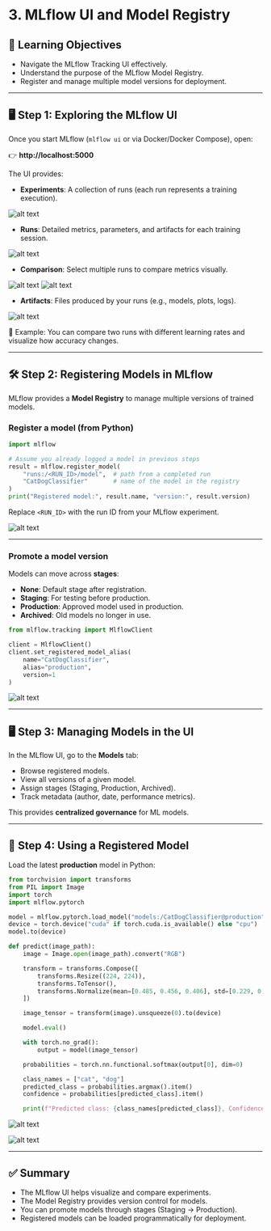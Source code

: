 # 3. MLflow UI and Model Registry

## 🎯 Learning Objectives
- Navigate the MLflow Tracking UI effectively.
- Understand the purpose of the MLflow Model Registry.
- Register and manage multiple model versions for deployment.

---

## 🖥 Step 1: Exploring the MLflow UI

Once you start MLflow (`mlflow ui` or via Docker/Docker Compose), open:

👉 **http://localhost:5000**

The UI provides:

- **Experiments**: A collection of runs (each run represents a training execution).

![alt text](images/3_MLFlow_UI_and_Model_Registry/1_experiments.png)

- **Runs**: Detailed metrics, parameters, and artifacts for each training session.

![alt text](images/3_MLFlow_UI_and_Model_Registry/1_runs.png)

- **Comparison**: Select multiple runs to compare metrics visually.

![alt text](images/3_MLFlow_UI_and_Model_Registry/1_compare.png)
![alt text](images/3_MLFlow_UI_and_Model_Registry/1_compare2.png)

- **Artifacts**: Files produced by your runs (e.g., models, plots, logs). 

![alt text](images/3_MLFlow_UI_and_Model_Registry/1_artifacts.png)

📌 Example: You can compare two runs with different learning rates and visualize how accuracy changes.

---

## 🛠 Step 2: Registering Models in MLflow

MLflow provides a **Model Registry** to manage multiple versions of trained models.

### Register a model (from Python)

```python
import mlflow

# Assume you already logged a model in previous steps
result = mlflow.register_model(
    "runs:/<RUN_ID>/model",  # path from a completed run
    "CatDogClassifier"       # name of the model in the registry
)
print("Registered model:", result.name, "version:", result.version)
```

Replace `<RUN_ID>` with the run ID from your MLflow experiment.

![alt text](images/3_MLFlow_UI_and_Model_Registry/2_RegisterModel.png)

---

### Promote a model version

Models can move across **stages**:
- **None**: Default stage after registration.  
- **Staging**: For testing before production.  
- **Production**: Approved model used in production.  
- **Archived**: Old models no longer in use.  

```python
from mlflow.tracking import MlflowClient

client = MlflowClient()
client.set_registered_model_alias(
    name="CatDogClassifier",
    alias="production",
    version=1
)
```

![alt text](images/3_MLFlow_UI_and_Model_Registry/2_ModelStages.png)

---

## 🖥 Step 3: Managing Models in the UI

In the MLflow UI, go to the **Models** tab:

- Browse registered models.  
- View all versions of a given model.  
- Assign stages (Staging, Production, Archived).  
- Track metadata (author, date, performance metrics).  

This provides **centralized governance** for ML models.

---

## 🧩 Step 4: Using a Registered Model

Load the latest **production** model in Python:

```python
from torchvision import transforms
from PIL import Image
import torch
import mlflow.pytorch

model = mlflow.pytorch.load_model("models:/CatDogClassifier@production")
device = torch.device("cuda" if torch.cuda.is_available() else "cpu")
model.to(device)

def predict(image_path):
    image = Image.open(image_path).convert("RGB")

    transform = transforms.Compose([
        transforms.Resize((224, 224)),
        transforms.ToTensor(),
        transforms.Normalize(mean=[0.485, 0.456, 0.406], std=[0.229, 0.224, 0.225])
    ])

    image_tensor = transform(image).unsqueeze(0).to(device)

    model.eval()

    with torch.no_grad():
        output = model(image_tensor)

    probabilities = torch.nn.functional.softmax(output[0], dim=0)

    class_names = ["cat", "dog"]
    predicted_class = probabilities.argmax().item()
    confidence = probabilities[predicted_class].item()

    print(f"Predicted class: {class_names[predicted_class]}, Confidence: {confidence:.4f}")
```

![alt text](images/3_MLFlow_UI_and_Model_Registry/4_InferencesModel.png)

![alt text](images/3_MLFlow_UI_and_Model_Registry/4_RunInferenceModel.png)

---

## ✅ Summary
- The MLflow UI helps visualize and compare experiments.  
- The Model Registry provides version control for models.  
- You can promote models through stages (Staging → Production).  
- Registered models can be loaded programmatically for deployment.  